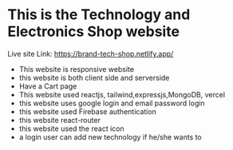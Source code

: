 # This is the Technology and Electronics Shop website

Live site Link: https://brand-tech-shop.netlify.app/

- This website is responsive website
- this website is both client side and serverside
- Have a Cart page
- This website used reactjs, tailwind,expressjs,MongoDB, vercel
- this website uses google login and email password login
- this website used Firebase authentication
- this website react-router
- this website used the react icon
- a login user can add new technology if he/she wants to



